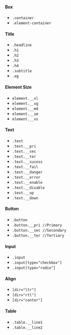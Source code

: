 #### Box
- `.container`
- `.element-container`

#### Title
- `.headline`
- `.h1`
- `.h2`
- `.h3`
- `.h4`
- `.subtitle`
- `.eg`

#### Element Size
- `element.__xl`
- `element.__xg`
- `element.__md`
- `element.__sm`
- `element.__xs`

#### Text
- `.text`
- `.text.__pri`
- `.text.__sec`
- `.text.__ter`
- `.text.__sucess`
- `.text.__fail`
- `.text.__danger`
- `.text.__error`
- `.text.__enable`
- `.text.__disable`
- `.text.__up`
- `.text.__down`

#### Button
- `.button`
- `.button.__pri //Primary`
- `.button.__sec //Secondary`
- `.button.__ter //Tertiary`

#### Input
- `.input`
- `.input[type="checkbox"]`
- `.input[type="radio"]`

#### Align
- `[dir="ltr"]`
- `[dir="rtl"]`
- `[dir="center"]`

#### Table
- `.table.__line1`
- `.table.__line2`
